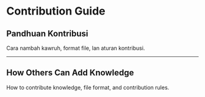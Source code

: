 # Contribution Guide

## Pandhuan Kontribusi
Cara nambah kawruh, format file, lan aturan kontribusi.

---

## How Others Can Add Knowledge
How to contribute knowledge, file format, and contribution rules.
